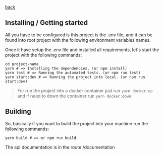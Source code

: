 [back](../README.md)

## Installing / Getting started

All you have to be configured is this project is the .env file, and it can be found into root project with the following environment variables names.

Once it have setup the .env file and installed all requirements, let's start the project with the following commands:

```shell
cd project-name
yarn # => Installing the dependencies. (or npm install)
yarn test # => Running the automated tests. (or npm run test)
yarn start:dev # => Running the project into local. (or npm run start:dev)
```

> For run the project into a docker container just run `yarn docker:up` and if need to down the container run `yarn docker:down`

## Building

So, basically if you want to build the project into your machine run the following commands:

```shell
yarn build # => or npm run build
```

The api documentation is in the route /documentation
